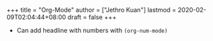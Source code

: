 +++
title = "Org-Mode"
author = ["Jethro Kuan"]
lastmod = 2020-02-09T02:04:44+08:00
draft = false
+++

-   Can add headline with numbers with `(org-num-mode)`
